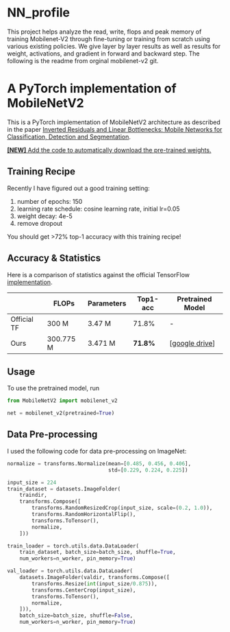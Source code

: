 # NN_profile
This project helps analyze the read, write, flops and peak memory of training Mobilenet-V2 through fine-tuning or training from scratch using various existing policies. We give layer by layer results as well as results for weight, activations, and gradient in forward and backward step. The following is the readme from orginal mobilenet-v2 git.

# A PyTorch implementation of MobileNetV2

This is a PyTorch implementation of MobileNetV2 architecture as described in the paper [Inverted Residuals and Linear Bottlenecks: Mobile Networks for Classification, Detection and Segmentation](https://arxiv.org/pdf/1801.04381).

<u>**[NEW]** Add the code to automatically download the pre-trained weights.</u>

## Training Recipe

Recently I have figured out a good training setting:

1. number of epochs: 150
2. learning rate schedule: cosine learning rate, initial lr=0.05
3. weight decay: 4e-5
4. remove dropout

You should get >72% top-1 accuracy with this training recipe!

## Accuracy & Statistics

Here is a comparison of statistics against the official TensorFlow [implementation](https://github.com/tensorflow/models/tree/master/research/slim/nets/mobilenet).

|             | FLOPs     | Parameters | Top1-acc  | Pretrained Model                                             |
| ----------- | --------- | ---------- | --------- | ------------------------------------------------------------ |
| Official TF | 300 M     | 3.47 M     | 71.8%     | -                                                            |
| Ours        | 300.775 M | 3.471 M    | **71.8%** | [[google drive](https://drive.google.com/open?id=1jlto6HRVD3ipNkAl1lNhDbkBp7HylaqR)] |

## Usage

To use the pretrained model, run

```python
from MobileNetV2 import mobilenet_v2

net = mobilenet_v2(pretrained=True)
```

## Data Pre-processing

I used the following code for data pre-processing on ImageNet:

```python
normalize = transforms.Normalize(mean=[0.485, 0.456, 0.406],
                                 std=[0.229, 0.224, 0.225])

input_size = 224
train_dataset = datasets.ImageFolder(
    traindir,
    transforms.Compose([
        transforms.RandomResizedCrop(input_size, scale=(0.2, 1.0)), 
        transforms.RandomHorizontalFlip(),
        transforms.ToTensor(),
        normalize,
    ]))

train_loader = torch.utils.data.DataLoader(
    train_dataset, batch_size=batch_size, shuffle=True,
    num_workers=n_worker, pin_memory=True)

val_loader = torch.utils.data.DataLoader(
    datasets.ImageFolder(valdir, transforms.Compose([
        transforms.Resize(int(input_size/0.875)),
        transforms.CenterCrop(input_size),
        transforms.ToTensor(),
        normalize,
    ])),
    batch_size=batch_size, shuffle=False,
    num_workers=n_worker, pin_memory=True)
```